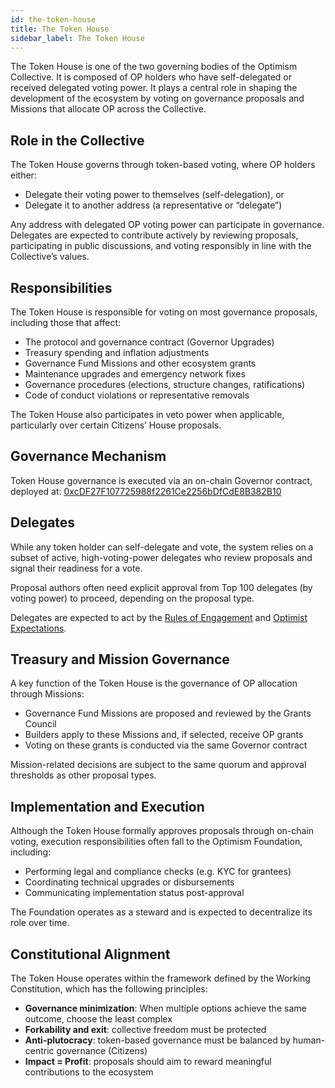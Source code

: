 ```yaml
---
id: the-token-house
title: The Token House
sidebar_label: The Token House
---
```


The Token House is one of the two governing bodies of the Optimism Collective. It is composed of OP holders who have self-delegated or received delegated voting power. It plays a central role in shaping the development of the ecosystem by voting on governance proposals and Missions that allocate OP across the Collective.

## Role in the Collective

The Token House governs through token-based voting, where OP holders either:
- Delegate their voting power to themselves (self-delegation), or
- Delegate it to another address (a representative or “delegate”)

Any address with delegated OP voting power can participate in governance. Delegates are expected to contribute actively by reviewing proposals, participating in public discussions, and voting responsibly in line with the Collective’s values.

## Responsibilities

The Token House is responsible for voting on most governance proposals, including those that affect:
- The protocol and governance contract (Governor Upgrades)
- Treasury spending and inflation adjustments
- Governance Fund Missions and other ecosystem grants
- Maintenance upgrades and emergency network fixes
- Governance procedures (elections, structure changes, ratifications)
- Code of conduct violations or representative removals

The Token House also participates in veto power when applicable, particularly over certain Citizens’ House proposals.

## Governance Mechanism

Token House governance is executed via an on-chain Governor contract, deployed at: [0xcDF27F107725988f2261Ce2256bDfCdE8B382B10](https://optimistic.etherscan.io/address/0xcdf27f107725988f2261ce2256bdfcde8b382b10)

## Delegates

While any token holder can self-delegate and vote, the system relies on a subset of active, high-voting-power delegates who review proposals and signal their readiness for a vote.

Proposal authors often need explicit approval from Top 100 delegates (by voting power) to proceed, depending on the proposal type.

Delegates are expected to act by the [Rules of Engagement](https://gov.optimism.io/t/rules-of-engagement-2-0/5728) and [Optimist Expectations](https://gov.optimism.io/t/optimist-expectations/7241).

## Treasury and Mission Governance

A key function of the Token House is the governance of OP allocation through Missions:
- Governance Fund Missions are proposed and reviewed by the Grants Council
- Builders apply to these Missions and, if selected, receive OP grants
- Voting on these grants is conducted via the same Governor contract

Mission-related decisions are subject to the same quorum and approval thresholds as other proposal types.

## Implementation and Execution

Although the Token House formally approves proposals through on-chain voting, execution responsibilities often fall to the Optimism Foundation, including:
- Performing legal and compliance checks (e.g. KYC for grantees)
- Coordinating technical upgrades or disbursements
- Communicating implementation status post-approval

The Foundation operates as a steward and is expected to decentralize its role over time.

## Constitutional Alignment

The Token House operates within the framework defined by the Working Constitution, which has the following principles:

- **Governance minimization**: When multiple options achieve the same outcome, choose the least complex
- **Forkability and exit**: collective freedom must be protected
- **Anti-plutocracy**: token-based governance must be balanced by human-centric governance (Citizens)
- **Impact = Profit**: proposals should aim to reward meaningful contributions to the ecosystem
